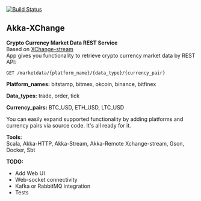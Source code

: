 [![Build Status](https://travis-ci.org/sailor4242/akka-xchange-market-data.svg?branch=master)](https://travis-ci.org/sailor4242/akka-xchange-market-data)

## Akka-XChange

**Crypto Currency Market Data REST Service**  
Based on [XChange-stream](https://github.com/bitrich-info/xchange-stream)  
App gives you functionality to retrieve crypto currency market data by REST API:

    GET /marketdata/{platform_name}/{data_type}/{currency_pair}

**Platform_names:**
bitstamp, bitmex, okcoin, binance, bitfinex

**Data_types:**
trade, order, tick

**Currency_pairs:**
BTC_USD, ETH_USD, LTC_USD

You can easily expand supported functionality by adding platforms 
and currency pairs via source code. It's all ready for it.

**Tools:**  
Scala, Akka-HTTP, Akka-Stream, Akka-Remote Xchange-stream, Gson, Docker, Sbt

**TODO:**
* Add Web UI
* Web-socket connectivity
* Kafka or RabbitMQ integration
* Tests